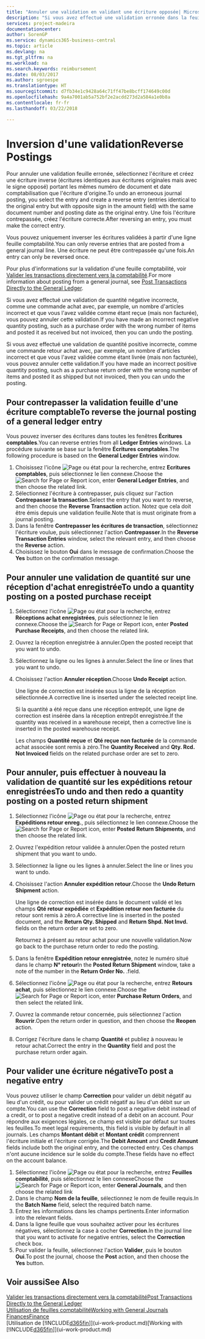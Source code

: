 ```yaml
---
title: "Annuler une validation en validant une écriture opposée| Microsoft Docs"
description: "Si vous avez effectué une validation erronée dans la feuille comptabilité, vous pouvez utiliser la fonction de contrepassation de transaction pour annuler la validation avec une piste d'audit correcte."
services: project-madeira
documentationcenter: 
author: SorenGP
ms.service: dynamics365-business-central
ms.topic: article
ms.devlang: na
ms.tgt_pltfrm: na
ms.workload: na
ms.search.keywords: reimbursement
ms.date: 08/03/2017
ms.author: sgroespe
ms.translationtype: HT
ms.sourcegitcommit: d7fb34e1c9428a64c71ff47be8bcff174649c00d
ms.openlocfilehash: 9a4a7001ab5a752bf2e2acdd273d2a584a1e0b8a
ms.contentlocale: fr-fr
ms.lasthandoff: 03/22/2018

---
```

# <a name="reverse-postings"></a><span data-ttu-id="4a62e-103">Inversion d'une validation</span><span class="sxs-lookup"><span data-stu-id="4a62e-103">Reverse Postings</span></span>
<span data-ttu-id="4a62e-104">Pour annuler une validation feuille erronée, sélectionnez l'écriture et créez une écriture inverse (écritures identiques aux écritures originales mais avec le signe opposé) portant les mêmes numéro de document et date comptabilisation que l'écriture d'origine.</span><span class="sxs-lookup"><span data-stu-id="4a62e-104">To undo an erroneous journal posting, you select the entry and create a reverse entry (entries identical to the original entry but with opposite sign in the amount field) with the same document number and posting date as the original entry.</span></span> <span data-ttu-id="4a62e-105">Une fois l'écriture contrepassée, créez l'écriture correcte.</span><span class="sxs-lookup"><span data-stu-id="4a62e-105">After reversing an entry, you must make the correct entry.</span></span>

<span data-ttu-id="4a62e-106">Vous pouvez uniquement inverser les écritures validées à partir d'une ligne feuille comptabilité.</span><span class="sxs-lookup"><span data-stu-id="4a62e-106">You can only reverse entries that are posted from a general journal line.</span></span> <span data-ttu-id="4a62e-107">Une écriture ne peut être contrepassée qu'une fois.</span><span class="sxs-lookup"><span data-stu-id="4a62e-107">An entry can only be reversed once.</span></span>

<span data-ttu-id="4a62e-108">Pour plus d'informations sur la validation d'une feuille comptabilité, voir [Valider les transactions directement vers la comptabilité](finance-how-post-transactions-directly.md).</span><span class="sxs-lookup"><span data-stu-id="4a62e-108">For more information about posting from a general journal, see [Post Transactions Directly to the General Ledger](finance-how-post-transactions-directly.md).</span></span>

<span data-ttu-id="4a62e-109">Si vous avez effectué une validation de quantité négative incorrecte, comme une commande achat avec, par exemple, un nombre d'articles incorrect et que vous l'avez validée comme étant reçue (mais non facturée), vous pouvez annuler cette validation.</span><span class="sxs-lookup"><span data-stu-id="4a62e-109">If you have made an incorrect negative quantity posting, such as a purchase order with the wrong number of items and posted it as received but not invoiced, then you can undo the posting.</span></span>

<span data-ttu-id="4a62e-110">Si vous avez effectué une validation de quantité positive incorrecte, comme une commande retour achat avec, par exemple, un nombre d'articles incorrect et que vous l'avez validée comme étant livrée (mais non facturée), vous pouvez annuler cette validation.</span><span class="sxs-lookup"><span data-stu-id="4a62e-110">If you have made an incorrect positive quantity posting, such as a purchase return order with the wrong number of items and posted it as shipped but not invoiced, then you can undo the posting.</span></span>   

## <a name="to-reverse-the-journal-posting-of-a-general-ledger-entry"></a><span data-ttu-id="4a62e-111">Pour contrepasser la validation feuille d'une écriture comptable</span><span class="sxs-lookup"><span data-stu-id="4a62e-111">To reverse the journal posting of a general ledger entry</span></span>
<span data-ttu-id="4a62e-112">Vous pouvez inverser des écritures dans toutes les fenêtres **Écritures comptables**.</span><span class="sxs-lookup"><span data-stu-id="4a62e-112">You can reverse entries from all **Ledger Entries** windows.</span></span> <span data-ttu-id="4a62e-113">La procédure suivante se base sur la fenêtre **Écritures comptables**.</span><span class="sxs-lookup"><span data-stu-id="4a62e-113">The following procedure is based on the **General Ledger Entries** window.</span></span>
1. <span data-ttu-id="4a62e-114">Choisissez l'icône ![Page ou état pour la recherche](media/ui-search/search_small.png "icône Page ou état pour la recherche"), entrez **Ecritures comptables**, puis sélectionnez le lien connexe.</span><span class="sxs-lookup"><span data-stu-id="4a62e-114">Choose the ![Search for Page or Report](media/ui-search/search_small.png "Search for Page or Report icon") icon, enter **General Ledger Entries**, and then choose the related link.</span></span>
2. <span data-ttu-id="4a62e-115">Sélectionnez l'écriture à contrepasser, puis cliquez sur l'action **Contrepasser la transaction**.</span><span class="sxs-lookup"><span data-stu-id="4a62e-115">Select the entry that you want to reverse, and then choose the **Reverse Transaction** action.</span></span> <span data-ttu-id="4a62e-116">Notez que cela doit être émis depuis une validation feuille.</span><span class="sxs-lookup"><span data-stu-id="4a62e-116">Note that is must originate from a journal posting.</span></span>
3. <span data-ttu-id="4a62e-117">Dans la fenêtre **Contrepasser les écritures de transaction**, sélectionnez l'écriture voulue, puis sélectionnez l'action **Contrepasser**.</span><span class="sxs-lookup"><span data-stu-id="4a62e-117">In the **Reverse Transaction Entries** window, select the relevant entry, and then choose the **Reverse** action.</span></span>
4. <span data-ttu-id="4a62e-118">Choisissez le bouton **Oui** dans le message de confirmation.</span><span class="sxs-lookup"><span data-stu-id="4a62e-118">Choose the **Yes** button on the confirmation message.</span></span>

## <a name="to-undo-a-quantity-posting-on-a-posted-purchase-receipt"></a><span data-ttu-id="4a62e-119">Pour annuler une validation de quantité sur une réception d'achat enregistrée</span><span class="sxs-lookup"><span data-stu-id="4a62e-119">To undo a quantity posting on a posted purchase receipt</span></span>  

1.  <span data-ttu-id="4a62e-120">Sélectionnez l'icône ![Page ou état pour la recherche](media/ui-search/search_small.png "icône Page ou état pour la recherche"), entrez **Réceptions achat enregistrées**, puis sélectionnez le lien connexe.</span><span class="sxs-lookup"><span data-stu-id="4a62e-120">Choose the ![Search for Page or Report](media/ui-search/search_small.png "Search for Page or Report icon") icon, enter **Posted Purchase Receipts**, and then choose the related link.</span></span>  
2.  <span data-ttu-id="4a62e-121">Ouvrez la réception enregistrée à annuler.</span><span class="sxs-lookup"><span data-stu-id="4a62e-121">Open the posted receipt that you want to undo.</span></span>  
3.  <span data-ttu-id="4a62e-122">Sélectionnez la ligne ou les lignes à annuler.</span><span class="sxs-lookup"><span data-stu-id="4a62e-122">Select the line or lines that you want to undo.</span></span>  
4.  <span data-ttu-id="4a62e-123">Choisissez l'action **Annuler réception**.</span><span class="sxs-lookup"><span data-stu-id="4a62e-123">Choose **Undo Receipt** action.</span></span>

    <span data-ttu-id="4a62e-124">Une ligne de correction est insérée sous la ligne de la réception sélectionnée.</span><span class="sxs-lookup"><span data-stu-id="4a62e-124">A corrective line is inserted under the selected receipt line.</span></span>  

    <span data-ttu-id="4a62e-125">Si la quantité a été reçue dans une réception entrepôt, une ligne de correction est insérée dans la réception entrepôt enregistrée.</span><span class="sxs-lookup"><span data-stu-id="4a62e-125">If the quantity was received in a warehouse receipt, then a corrective line is inserted in the posted warehouse receipt.</span></span>  

    <span data-ttu-id="4a62e-126">Les champs **Quantité reçue** et **Qté reçue non facturée** de la commande achat associée sont remis à zéro.</span><span class="sxs-lookup"><span data-stu-id="4a62e-126">The **Quantity Received** and **Qty. Rcd. Not Invoiced** fields on the related purchase order are set to zero.</span></span>

## <a name="to-undo-and-then-redo-a-quantity-posting-on-a-posted-return-shipment"></a><span data-ttu-id="4a62e-127">Pour annuler, puis effectuer à nouveau la validation de quantité sur les expéditions retour enregistrées</span><span class="sxs-lookup"><span data-stu-id="4a62e-127">To undo and then redo a quantity posting on a posted return shipment</span></span>

1.  <span data-ttu-id="4a62e-128">Sélectionnez l'icône ![Page ou état pour la recherche](media/ui-search/search_small.png "icône Page ou état pour la recherche"), entrez **Expéditions retour enreg.**, puis sélectionnez le lien connexe.</span><span class="sxs-lookup"><span data-stu-id="4a62e-128">Choose the ![Search for Page or Report](media/ui-search/search_small.png "Search for Page or Report icon") icon, enter **Posted Return Shipments**, and then choose the related link.</span></span>  
2.  <span data-ttu-id="4a62e-129">Ouvrez l'expédition retour validée à annuler.</span><span class="sxs-lookup"><span data-stu-id="4a62e-129">Open the posted return shipment that you want to undo.</span></span>
3. <span data-ttu-id="4a62e-130">Sélectionnez la ligne ou les lignes à annuler.</span><span class="sxs-lookup"><span data-stu-id="4a62e-130">Select the line or lines you want to undo.</span></span>  

4.  <span data-ttu-id="4a62e-131">Choisissez l'action **Annuler expédition retour**.</span><span class="sxs-lookup"><span data-stu-id="4a62e-131">Choose the **Undo Return Shipment** action.</span></span>  

    <span data-ttu-id="4a62e-132">Une ligne de correction est insérée dans le document validé et les champs **Qté retour expédiée** et **Expédition retour non facturée** du retour sont remis à zéro.</span><span class="sxs-lookup"><span data-stu-id="4a62e-132">A corrective line is inserted in the posted document, and the **Return Qty. Shipped** and **Return Shpd. Not Invd.** fields on the return order are set to zero.</span></span>  

    <span data-ttu-id="4a62e-133">Retournez à présent au retour achat pour une nouvelle validation.</span><span class="sxs-lookup"><span data-stu-id="4a62e-133">Now go back to the purchase return order to redo the posting.</span></span>  

5.  <span data-ttu-id="4a62e-134">Dans la fenêtre **Expédition retour enregistrée**, notez le numéro situé dans le champ **N° retour**</span><span class="sxs-lookup"><span data-stu-id="4a62e-134">In the **Posted Return Shipment** window, take a note of the number in the **Return Order No.**</span></span> <span data-ttu-id="4a62e-135">.</span><span class="sxs-lookup"><span data-stu-id="4a62e-135">field.</span></span>  
6.  <span data-ttu-id="4a62e-136">Sélectionnez l'icône ![Page ou état pour la recherche](media/ui-search/search_small.png "icône Page ou état pour la recherche"), entrez **Retours achat**, puis sélectionnez le lien connexe.</span><span class="sxs-lookup"><span data-stu-id="4a62e-136">Choose the ![Search for Page or Report](media/ui-search/search_small.png "Search for Page or Report icon") icon, enter **Purchase Return Orders**, and then select the related link.</span></span>  
7.  <span data-ttu-id="4a62e-137">Ouvrez la commande retour concernée, puis sélectionnez l'action **Rouvrir**.</span><span class="sxs-lookup"><span data-stu-id="4a62e-137">Open the return order in question, and then choose the **Reopen** action.</span></span>  
8.  <span data-ttu-id="4a62e-138">Corrigez l'écriture dans le champ **Quantité** et publiez à nouveau le retour achat.</span><span class="sxs-lookup"><span data-stu-id="4a62e-138">Correct the entry in the **Quantity** field and post the purchase return order again.</span></span>  

## <a name="to-post-a-negative-entry"></a><span data-ttu-id="4a62e-139">Pour valider une écriture négative</span><span class="sxs-lookup"><span data-stu-id="4a62e-139">To post a negative entry</span></span>  
<span data-ttu-id="4a62e-140">Vous pouvez utiliser le champ **Correction** pour valider un débit négatif au lieu d'un crédit, ou pour valider un crédit négatif au lieu d'un débit sur un compte.</span><span class="sxs-lookup"><span data-stu-id="4a62e-140">You can use the **Correction** field to post a negative debit instead of a credit, or to post a negative credit instead of a debit on an account.</span></span> <span data-ttu-id="4a62e-141">Pour répondre aux exigences légales, ce champ est visible par défaut sur toutes les feuilles.</span><span class="sxs-lookup"><span data-stu-id="4a62e-141">To meet legal requirements, this field is visible by default in all journals.</span></span> <span data-ttu-id="4a62e-142">Les champs **Montant débit** et **Montant crédit** comprennent l'écriture initiale et l'écriture corrigée.</span><span class="sxs-lookup"><span data-stu-id="4a62e-142">The **Debit Amount** and **Credit Amount** fields include both the original entry, and the corrected entry.</span></span> <span data-ttu-id="4a62e-143">Ces champs n'ont aucune incidence sur le solde du compte.</span><span class="sxs-lookup"><span data-stu-id="4a62e-143">These fields have no effect on the account balance.</span></span>  

1.  <span data-ttu-id="4a62e-144">Sélectionnez l'icône ![Page ou état pour la recherche](media/ui-search/search_small.png "Page ou état pour la recherche"), entrez **Feuilles comptabilité**, puis sélectionnez le lien connexe</span><span class="sxs-lookup"><span data-stu-id="4a62e-144">Choose the ![Search for Page or Report](media/ui-search/search_small.png "Search for Page or Report icon") icon, enter **General Journals**, and then choose the related link</span></span>  
2.  <span data-ttu-id="4a62e-145">Dans le champ **Nom de la feuille**, sélectionnez le nom de feuille requis.</span><span class="sxs-lookup"><span data-stu-id="4a62e-145">In the **Batch Name** field, select the required batch name.</span></span>  
3.  <span data-ttu-id="4a62e-146">Entrez les informations dans les champs pertinents.</span><span class="sxs-lookup"><span data-stu-id="4a62e-146">Enter information into the relevant fields.</span></span>  
4.  <span data-ttu-id="4a62e-147">Dans la ligne feuille que vous souhaitez activer pour les écritures négatives, sélectionnez la case à cocher **Correction**.</span><span class="sxs-lookup"><span data-stu-id="4a62e-147">In the journal line that you want to activate for negative entries, select the **Correction** check box.</span></span>  
5.  <span data-ttu-id="4a62e-148">Pour valider la feuille, sélectionnez l'action **Valider**, puis le bouton **Oui**.</span><span class="sxs-lookup"><span data-stu-id="4a62e-148">To post the journal, choose the **Post** action, and then choose the **Yes** button.</span></span>

## <a name="see-also"></a><span data-ttu-id="4a62e-149">Voir aussi</span><span class="sxs-lookup"><span data-stu-id="4a62e-149">See Also</span></span>
[<span data-ttu-id="4a62e-150">Valider les transactions directement vers la comptabilité</span><span class="sxs-lookup"><span data-stu-id="4a62e-150">Post Transactions Directly to the General Ledger</span></span>](finance-how-post-transactions-directly.md)  
[<span data-ttu-id="4a62e-151">Utilisation de feuilles comptabilité</span><span class="sxs-lookup"><span data-stu-id="4a62e-151">Working with General Journals</span></span>](ui-work-general-journals.md)  
[<span data-ttu-id="4a62e-152">Finances</span><span class="sxs-lookup"><span data-stu-id="4a62e-152">Finance</span></span>](finance.md)  
<span data-ttu-id="4a62e-153">[Utilisation de [!INCLUDE[d365fin](includes/d365fin_md.md)]](ui-work-product.md)</span><span class="sxs-lookup"><span data-stu-id="4a62e-153">[Working with [!INCLUDE[d365fin](includes/d365fin_md.md)]](ui-work-product.md)</span></span>  

